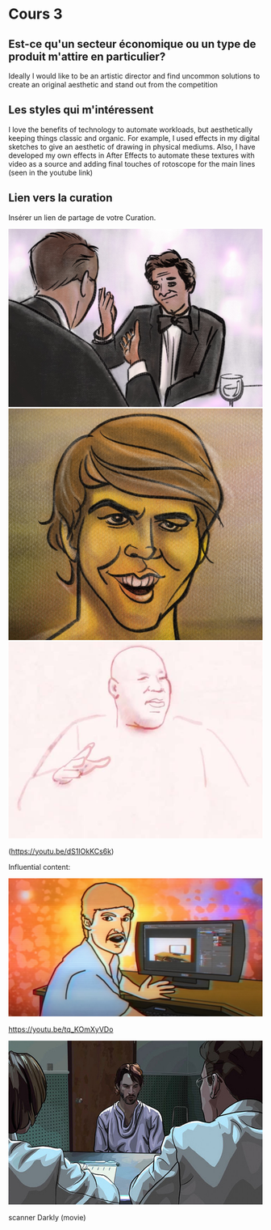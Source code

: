 # Cours 3
## Est-ce qu'un secteur économique ou un type de produit m'attire en particulier? 
Ideally I would like to be an artistic director and find uncommon solutions to create an original aesthetic and stand out from the competition 

## Les styles qui m'intéressent
I love the benefits of technology to automate workloads, but aesthetically keeping things classic and organic.  For example, I used effects in my digital sketches to give an aesthetic of drawing in physical mediums.  Also, I have developed my own effects in After Effects to automate these textures with video as a source and adding final touches of rotoscope for the main lines (seen in the youtube link)

## Lien vers la curation
Insérer un lien de partage de votre Curation. 

![image01](images/columbo.jpg)
![image01](images/andrew.jpg)
![image01](images/tony.jpg)

(https://youtu.be/dS1IOkKCs6k)

Influential content:

![image01](images/joel.jpg)

https://youtu.be/tq_KOmXyVDo

![image01](images/scanner.jpg)

scanner Darkly (movie)

